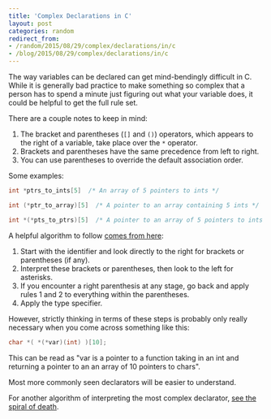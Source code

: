 ```yaml
---
title: 'Complex Declarations in C'
layout: post
categories: random
redirect_from:
- /random/2015/08/29/complex/declarations/in/c
- /blog/2015/08/29/complex/declarations/in/c
---
```


The way variables can be declared can get mind-bendingly difficult in C. While it is generally bad practice to make something so complex that a person has to spend a minute just figuring out what your variable does, it could be helpful to get the full rule set. 

There are a couple notes to keep in mind:

1. The bracket and parentheses (`[]` and `()`) operators, which appears to the right of a variable, take place over the `*` operator.
2. Brackets and parentheses have the same precedence from left to right.
3. You can use parentheses to override the default association order.

Some examples:

```C
int *ptrs_to_ints[5]  /* An array of 5 pointers to ints */

int (*ptr_to_array)[5]  /* A pointer to an array containing 5 ints */

int *(*pts_to_ptrs)[5]  /* A pointer to an array of 5 pointers to ints */
```


A helpful algorithm to follow [comes from here](https://msdn.microsoft.com/en-us/library/1x82y1z4.aspx):

1. Start with the identifier and look directly to the right for brackets or parentheses (if any).
2. Interpret these brackets or parentheses, then look to the left for asterisks.
3. If you encounter a right parenthesis at any stage, go back and apply rules 1 and 2 to everything within the parentheses.
4. Apply the type specifier.

However, strictly thinking in terms of these steps is probably only really necessary when you come across something like this:

```C
char *( *(*var)(int) )[10];
```
This can be read as "var is a pointer to a function taking in an int and returning a pointer to an an array of 10 pointers to chars".

Most more commonly seen declarators will be easier to understand.

For another algorithm of interpreting the most complex declarator, [see the spiral of death](http://c-faq.com/decl/spiral.anderson.html).
